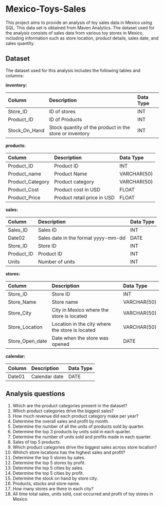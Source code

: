 # Mexico-Toys-Sales

This project aims to provide an analysis of toy sales data in Mexico using SQL. This data set is obtained from Maven Analytics. The dataset used for the analysis consists of sales data from various toy stores in Mexico, including information such as store location, product details, sales date, and sales quantity.

## Dataset

The dataset used for this analysis includes the following tables and columns:

**inventory:**

| Column                  | Description                                                 | Data Type  |
| :---------------------- | :-----------------------------------------------------------| :--------- |
| Store_ID                | ID of stores                                                | INT        |
| Product_ID              | ID of Products                                              | INT        |
| Stock_On_Hand           | Stock quantity of the product in the store or inventory     | INT        |


**products:**

| Column                  | Description                     | Data Type    |
| :---------------------- | :------------------------------ | :----------- |
| Product_ID              | Product ID                      | INT          |
| Product_name            | Product Name                    | VARCHAR(50)  |
| Product_Category        | Product category                | VARCHAR(50)  |
| Product_Cost            | Product cost in USD             | FLOAT        |
| Product_Price           | Product retail price in USD     | FLOAT        |


**sales:**

| Column          | Description                            | Data Type    |
| :-------------- | :------------------------------------- | :----------- |
| Sales_ID        | Sales ID                               | INT          |
| Date02          | Sales date in the format yyyy-mm-dd    | DATE         |
| Store_ID        | Store ID                               | INT          |
| Product_ID      | Product ID                             | INT          |
| Units           | Number of units                        | INT          |


**stores:**

| Column              | Description                                       | Data Type    |
| :------------------ | :------------------------------------------------ | :----------- |
| Store_ID            | Store ID                                          | INT          |
| Store_Name          | Store name                                        | VARCHAR(50)  |
| Store_City          | City in Mexico where the store is located         | VARCHAR(50)  |
| Store_Location      | Location in the city where the store is located   | VARCHAR(50)  |
| Store_Open_date     | Date when the store was opened                    | DATE         |


**calendar:**

| Column        | Description     | Data Type    |
| :------------ | :-------------- | :----------- |
| Date01        | Calendar date   | DATE         |


## Analysis questions

1. Which are the product categories present in the dataset?
2. Which product categories drive the biggest sales?
3. How much revenue did each product category make per year?
4. Determine the overall sales and profit by month.
5. Determine the number of all the units of products sold by quarter.
6. Determine the top 3 products by units sold in each quarter.
7. Determine the number of units sold and profits made in each quarter.
8. Sales of top 5 products.
9. Which product categories drive the biggest sales across store location?
10. Whihch store locations has the highest sales and profit?
11. Determine the top 5 stores by sales.
12. Determine the top 5 stores by profit.
13. Determine the top 5 cities by sales.
14. Determine the top 5 cities by profit.
15. Determine the stock on hand by store city.
16. Products, stocks and store name.
17. How many stores are there in each city?
18. All time total sales, units sold, cost occurred and profit of toy stores in Mexico

